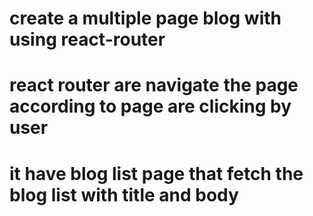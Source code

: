 # create a multiple page blog with using react-router
# react router are navigate the page according to page are clicking by user
# it have blog list page that fetch the blog list with title and body
